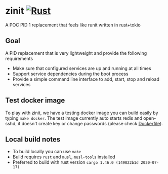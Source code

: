 # zinit [![Rust](https://github.com/threefoldtech/zinit/actions/workflows/rust.yml/badge.svg)](https://github.com/threefoldtech/zinit/actions/workflows/rust.yml)
A POC PID 1 replacement that feels like runit written in rust+tokio

## Goal
A PID replacement that is very lightweight and provide the following requirements
- Make sure that configured services are up and running at all times
- Support service dependencies during the boot process
- Provide a simple command line interface to add, start, stop and reload services

## Test docker image
To play with zinit, we have a testing docker image you can build easily by typing `make docker`.
The test image currently auto starts redis and open-sshd, it doesn't create key or change passwords (please check [Dockerfile](Dockerfile)).

## Local build notes
- To build locally you can use `make` 
- Build requires `rust` and `musl`, `musl-tools` installed
- Preferred to build with rust version `cargo 1.46.0 (149022b1d 2020-07-17)`
